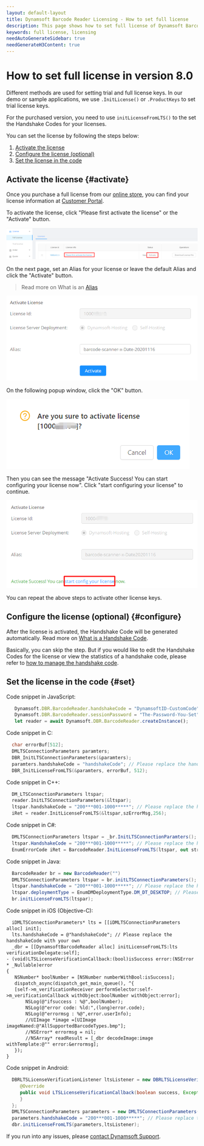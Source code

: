 ```yaml
---
layout: default-layout
title: Dynamsoft Barcode Reader Licensing - How to set full license
description: This page shows how to set full license of Dynamsoft Barcode Reader.
keywords: full license, licensing
needAutoGenerateSidebar: true
needGenerateH3Content: true
---
```


# How to set full license in version 8.0

Different methods are used for setting trial and full license keys. In our demo or sample applications, we use `.InitLicense()` or `.ProductKeys` to set trial license keys. 

For the purchased version, you need to use `initLicenseFromLTS()` to the set the Handshake Codes for your licenses.

You can set the license by following the steps below:

1. [Activate the license](#activate)
2. [Configure the license (optional)](#configure) 
3. [Set the license in the code](#set)

## Activate the license {#activate}

 Once you purchase a full license from our [online store](https://www.dynamsoft.com/store/dynamsoft-barcode-reader/), you can find your license information at [Customer Portal](https://www.dynamsoft.com/customer/license/fullLicense). 

 To activate the license, click "Please first activate the license" or the "Activate" button.

 ![FullLicenseList][1]

 On the next page, set an Alias for your license or leave the default Alias and click the "Activate" button.

 > Read more on What is an [Alias](https://www.dynamsoft.com/license-tracking/docs/about/terms.html#alias)
 
 ![SetAlias][2]
 
 On the following popup window, click the "OK" button.
 
 ![ActivationContinue][3]
 
 Then you can see the message "Activate Success! You can start configuring your license now". Click "start configuring your license" to continue.
 
 ![ConfigLicense][4]

 You can repeat the above steps to activate other license keys.

## Configure the license (optional) {#configure}

 After the license is activated, the Handshake Code will be generated automatically. Read more on [What is a Handshake Code](https://www.dynamsoft.com/license-tracking/docs/about/terms.html#handshake-code).
 
 Basically, you can skip the step. But if you would like to edit the Handshake Codes for the license or view the statistics of a handshake code, please refer to [how to manage the handshake code](https://www.dynamsoft.com/license-tracking/docs/common/handshakeCodes.html).

## Set the license in the code {#set}

 Code snippet in JavaScript:
 ```js
    Dynamsoft.DBR.BarcodeReader.handshakeCode = "DynamsoftID-CustomCode";// Please replace the handshakeCode with your own
    Dynamsoft.DBR.BarcodeReader.sessionPassword = "The-Password-You-Set";
    let reader = await Dynamsoft.DBR.BarcodeReader.createInstance();
 ```

 Code snippet in C:
 ```c
   char errorBuf[512];
   DMLTSConnectionParameters paramters;
   DBR_InitLTSConnectionParameters(&paramters);
   paramters.handshakeCode = "handshakeCode"; // Please replace the handshakeCode with your own
   DBR_InitLicenseFromLTS(&paramters, errorBuf, 512);
 ```

 Code snippet in C++:
 ```cpp
   DM_LTSConnectionParameters ltspar;    
   reader.InitLTSConnectionParameters(&ltspar);
   ltspar.handshakeCode = "200***001-1000*****"; // Please replace the handshakeCode with your own
   iRet = reader.InitLicenseFromLTS(&ltspar,szErrorMsg,256);
 ```

 Code snippet in C#:
 ```csharp
   DMLTSConnectionParameters ltspar = _br.InitLTSConnectionParamters();           
   ltspar.HandshakeCode = "200***001-1000*****"; // Please replace the handshakeCode with your own
   EnumErrorCode iRet = BarcodeReader.InitLicenseFromLTS(ltspar, out strErrorMSG);
 ```

 Code snippet in Java:
 ```java
   BarcodeReader br = new BarcodeReader("")
   DMLTSConnectionParameters ltspar = br.initLTSConnectionParameters();
   ltspar.handshakeCode = "200***001-1000*****"; // Please replace the handshakeCode with your own
   ltspar.deploymentType = EnumDMDeploymentType.DM_DT_DESKTOP; // Please replace the deploymentType with your own
   br.initLicenseFromLTS(ltspar);
 ```

 Code snippet in iOS (Objective-C):
 ```objc
   iDMLTSConnectionParameters* lts = [[iDMLTSConnectionParameters alloc] init];
   lts.handshakeCode = @"handshakeCode"; // Please replace the handshakeCode with your own
   _dbr = [[DynamsoftBarcodeReader alloc] initLicenseFromLTS:lts verificationDelegate:self];
- (void)LTSLicenseVerificationCallback:(bool)isSuccess error:(NSError * _Nullable)error
{
    NSNumber* boolNumber = [NSNumber numberWithBool:isSuccess];
    dispatch_async(dispatch_get_main_queue(), ^{
    [self->m_verificationReceiver performSelector:self->m_verificationCallback withObject:boolNumber withObject:error];
        NSLog(@"ifsuccess : %@",boolNumber);
        NSLog(@"error code: %ld:",(long)error.code);
        NSLog(@"errormsg : %@",error.userInfo);
        //UIImage *image =[UIImage imageNamed:@"AllSupportedBarcodeTypes.bmp"];
        //NSError* errormsg = nil;
        //NSArray* readResult = [_dbr decodeImage:image withTemplate:@"" error:&errormsg];
    });
}
 ```

 Code snippet in Android:
 ```java
   DBRLTSLicenseVerificationListener ltsListener = new DBRLTSLicenseVerificationListener() {
      @Override
      public void LTSLicenseVerificationCallback(boolean success, Exception error) {
      }
   };
   DMLTSConnectionParameters parameters = new DMLTSConnectionParameters();
   parameters.handshakeCode = "200***001-1000*****"; // Please replace the handshakeCode with your own
   dbr.initLicenseFromLTS(parameters,ltsListener);
 ```

 If you run into any issues, please [contact Dynamsoft Support](https://www.dynamsoft.com/Company/Contact.aspx).

[1]:assets\set-full-license-2\FullLicenseList.png
[2]:assets\set-full-license-2\SetAlias.png
[3]:assets\set-full-license-2\ActivationContinue.png
[4]:assets\set-full-license-2\ConfigLicense.png


